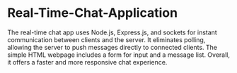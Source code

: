 # Real-Time-Chat-Application
The real-time chat app uses Node.js, Express.js, and sockets for instant communication between clients and the server. It eliminates polling, allowing the server to push messages directly to connected clients. The simple HTML webpage includes a form for input and a message list. Overall, it offers a faster and more responsive chat experience.
